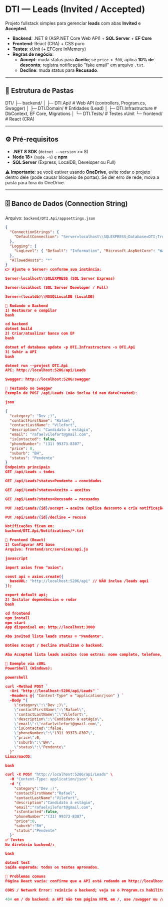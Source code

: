 # DTI — Leads (Invited / Accepted)

Projeto fullstack simples para gerenciar **leads** com abas **Invited** e **Accepted**.

- **Backend**: .NET 8 (ASP.NET Core Web API) + **SQL Server** + **EF Core**
- **Frontend**: React (CRA) + CSS puro
- **Testes**: xUnit (+ EFCore InMemory)
- **Regras de negócio**:
  - **Accept**: muda status para **Aceito**; se `price > 500`, aplica **10% de desconto**; registra notificação "fake email" em arquivo `.txt`.
  - **Decline**: muda status para **Recusado**.

---

## 📂 Estrutura de Pastas

DTI/
├─ backend/
│ ├─ DTI.Api/ # Web API (controllers, Program.cs, Swagger)
│ ├─ DTI.Domain/ # Entidades (Lead)
│ ├─ DTI.Infrastructure # DbContext, EF Core, Migrations
│ └─ DTI.Tests/ # Testes xUnit
└─ frontend/ # React (CRA)


---

## ⚙️ Pré-requisitos

- **.NET 8 SDK** (`dotnet --version` >= 8)
- **Node 18+** (`node -v`) e **npm**
- **SQL Server** (Express, LocalDB, Developer ou Full)

⚠️ **Importante**: se você estiver usando **OneDrive**, evite rodar o projeto dentro dele (pode causar bloqueio de portas). Se der erro de rede, mova a pasta para fora do OneDrive.

---

## 🗄️ Banco de Dados (Connection String)

Arquivo: `backend/DTI.Api/appsettings.json`

```json
{
  "ConnectionStrings": {
    "DefaultConnection": "Server=localhost\\SQLEXPRESS;Database=DTI;Trusted_Connection=True;TrustServerCertificate=True;"
  },
  "Logging": {
    "LogLevel": { "Default": "Information", "Microsoft.AspNetCore": "Warning" }
  },
  "AllowedHosts": "*"
}
👉 Ajuste o Server= conforme sua instância:

Server=localhost\\SQLEXPRESS (SQL Server Express)

Server=localhost (SQL Server Developer / Full)

Server=(localdb)\\MSSQLLocalDB (LocalDB)

🚀 Rodando o Backend
1) Restaurar e compilar
bash

cd backend
dotnet build
2) Criar/atualizar banco com EF
bash

dotnet ef database update -p DTI.Infrastructure -s DTI.Api
3) Subir a API
bash

dotnet run --project DTI.Api
API: http://localhost:5206/api/Leads

Swagger: http://localhost:5206/swagger

🧪 Testando no Swagger
Exemplo de POST /api/Leads (não inclua id nem dateCreated):

json

{
  "category": "Dev ;)",
  "contactFirstName": "Rafael",
  "contactLastName": "Vilefort",
  "description": "Candidato à estágio",
  "email": "rafaelvilefort@gmail.com",
  "isContacted": false,
  "phoneNumber": "(31) 99373-8307",
  "price": 0,
  "suburb": "BH",
  "status": "Pendente"
}
Endpoints principais
GET /api/Leads → todos

GET /api/Leads?status=Pendente → convidados

GET /api/Leads?status=Aceito → aceitos

GET /api/Leads?status=Recusado → recusados

PUT /api/Leads/{id}/accept → aceita (aplica desconto e cria notificação .txt)

PUT /api/Leads/{id}/decline → recusa

Notificações ficam em:
backend/DTI.Api/Notifications/*.txt

🎨 Frontend (React)
1) Configurar API base
Arquivo: frontend/src/services/api.js

javascript

import axios from "axios";

const api = axios.create({
  baseURL: "http://localhost:5206/api" // NÃO inclua /leads aqui
});

export default api;
2) Instalar dependências e rodar
bash

cd frontend
npm install
npm start
App disponível em: http://localhost:3000

Aba Invited lista leads status = "Pendente".

Botões Accept / Decline atualizam o backend.

Aba Accepted lista leads aceitos (com extras: nome completo, telefone, email).

🔧 Exemplo via cURL
PowerShell (Windows):

powershell

curl -Method POST `
  -Uri "http://localhost:5206/api/Leads" `
  -Headers @{ "Content-Type" = "application/json" } `
  -Body "{
    \"category\":\"Dev ;)\",
    \"contactFirstName\":\"Rafael\",
    \"contactLastName\":\"Vilefort\",
    \"description\":\"Candidato à estágio\",
    \"email\":\"rafaelvilefort@gmail.com\",
    \"isContacted\":false,
    \"phoneNumber\":\"(31) 99373-8307\",
    \"price\":0,
    \"suburb\":\"BH\",
    \"status\":\"Pendente\"
  }"
Linux/macOS:

bash

curl -X POST "http://localhost:5206/api/Leads" \
  -H "Content-Type: application/json" \
  -d '{
    "category":"Dev ;)",
    "contactFirstName":"Rafael",
    "contactLastName":"Vilefort",
    "description":"Candidato à estágio",
    "email":"rafaelvilefort@gmail.com",
    "isContacted":false,
    "phoneNumber":"(31) 99373-8307",
    "price":0,
    "suburb":"BH",
    "status":"Pendente"
  }'
✅ Testes
No diretório backend/:

bash

dotnet test
Saída esperada: todos os testes aprovados.

🐛 Problemas comuns
Página React vazia: confirme que a API está rodando em http://localhost:5206 e que frontend/src/services/api.js tem baseURL: "http://localhost:5206/api".

CORS / Network Error: reinicie o backend; veja se o Program.cs habilita CORS.

404 em / do backend: a API não tem página HTML em /, use /swagger ou /api/Leads.
